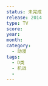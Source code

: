 ```yaml
---
status: 未完成
release: 2014
type: TV
score:
year:
month:
category:
  - 动漫
tags:
  - D类
  - 机战
  - 
---
```

